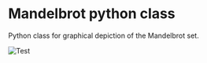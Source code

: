 # Mandelbrot python class #

Python class for graphical depiction of the Mandelbrot set.

![Test]([mandel.png](https://github.com/jorge-antares/mandelbrot_class/blob/main/img/mandel.png?raw=true))
